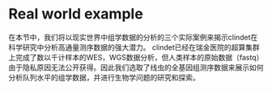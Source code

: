 # Real world example
在本节中，我们将以现实世界中组学数据的分析的三个实际案例来揭示clindet在科学研究中分析高通量测序数据的强大潜力。
clindet已经在瑞金医院的超算集群上完成了数以千计样本的WES，WGS数据分析，但人类样本的原始数据（fastq）由于隐私原因无法公开获得。因此我们选取了线虫的全基因组测序数据来展示如何分析队列水平的组学数据，并进行生物学问题的研究和探索。

